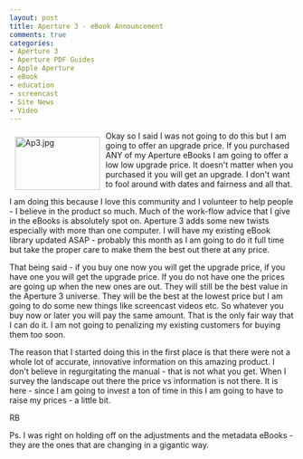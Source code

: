 ```yaml
---
layout: post
title: Aperture 3 - eBook Announcement
comments: true
categories:
- Aperture 3
- Aperture PDF Guides
- Apple Aperture
- eBook
- education
- screencast
- Site News
- Video
---
```

<a rel="lightbox" href="/wp-content/uploads/2010/02/Ap3.jpg"><img title="Ap3.jpg" src="/wp-content/uploads/2010/02/.thumbs/.Ap3.jpg" border="0" alt="Ap3.jpg" hspace="10" vspace="10" width="150" height="94" align="left" /></a>Okay so I said I was not going to do this but I am going to offer an upgrade price. If you purchased ANY of my Aperture eBooks I am going to offer a low low upgrade price. It doesn't matter when you purchased it you will get an upgrade. I don't want to fool around with dates and fairness and all that.

I am doing this because I love this community and I volunteer to help people - I believe in the product so much. Much of the work-flow advice that I give in the eBooks is absolutely spot on. Aperture 3 adds some new twists especially with more than one computer. I will have my existing eBook library updated ASAP - probably this month as I am going to do it full time but take the proper care to make them the best out there at any price.

That being said - if you buy one now you will get the upgrade price, if you have one you will get the upgrade price. If you do not have one the prices are going up when the new ones are out. They will still be the best value in the Aperture 3 universe. They will be the best at the lowest price but I am going to do some new things like screencast videos etc. So whatever you buy now or later you will pay the same amount. That is the only fair way that I can do it. I am not going to penalizing my existing customers for buying them too soon.

The reason that I started doing this in the first place is that there were not a whole lot of accurate, innovative information on this amazing product. I don't believe in regurgitating the manual - that is not what you get. When I survey the landscape out there the price vs information is not there. It is here - since I am going to invest a ton of time in this I am going to have to raise my prices - a little bit.

RB

Ps. I was right on holding off on the adjustments and the metadata eBooks - they are the ones that are changing in a gigantic way.